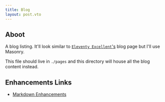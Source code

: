 ```yaml
---
title: Blog
layout: post.vto
---
```


## Aboot
A blog listing. It'll look similar to [`Eleventy Excellent`'s](https://eleventy-excellent.netlify.app/blog/) blog page but I'll use Masonry.

This file should live in `./pages` and this directory will house all the blog content instead.

## Enhancements Links
- [Markdown Enhancements](/blog/markdown-enhancements/)
